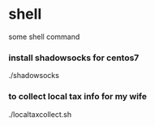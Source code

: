 # shell
some shell command

### install shadowsocks for centos7
./shadowsocks

### to collect local tax info for my wife
./localtaxcollect.sh
